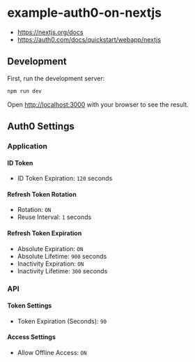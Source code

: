 # example-auth0-on-nextjs

- https://nextjs.org/docs
- https://auth0.com/docs/quickstart/webapp/nextjs

## Development

First, run the development server:

```bash
npm run dev
```

Open [http://localhost:3000](http://localhost:3000) with your browser to see the result.

## Auth0 Settings

### Application

#### ID Token

- ID Token Expiration: `120` seconds

#### Refresh Token Rotation

- Rotation: `ON`
- Reuse Interval: `1` seconds

#### Refresh Token Expiration

- Absolute Expiration: `ON`
- Absolute Lifetime: `900` seconds
- Inactivity Expiration: `ON`
- Inactivity Lifetime: `300` seconds

### API

#### Token Settings

- Token Expiration (Seconds): `90`

#### Access Settings

- Allow Offline Access: `ON`
